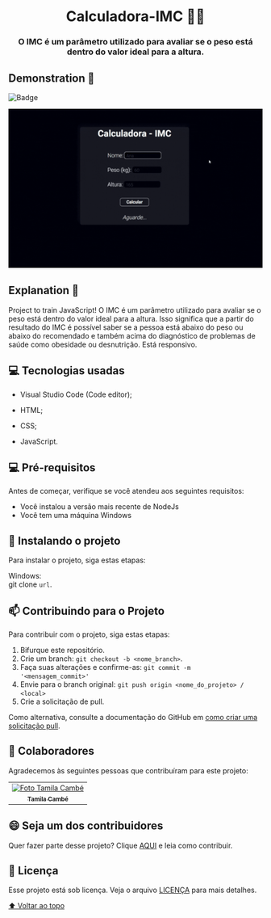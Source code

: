 #
<h1 align = 'center'> Calculadora-IMC 🏋️‍♂️</h1>
<h3 align = 'center'> O IMC é um parâmetro utilizado para avaliar se o peso está dentro do valor ideal para a altura. </h1>
 
 ## Demonstration 👀 
 
  ![Badge](https://img.shields.io/static/v1?label=DEV&message=Tamila&color=01010a&style=flat&logo=)
 
 ![homepage](https://github.com/TamilaCambe/CalculadoraIMC/blob/main/assets/Design%20sem%20nome%20(6).gif)
 
 ## Explanation 📑
 
 <p> Project to train JavaScript!
O IMC é um parâmetro utilizado para avaliar se o peso está dentro do valor ideal para a altura. Isso significa que a partir do resultado do IMC é possível saber se a pessoa está abaixo do peso ou abaixo do recomendado e também acima do diagnóstico de problemas de saúde como obesidade ou desnutrição. Está responsivo.<p>
 
 ## 💻 Tecnologias usadas

 * Visual Studio Code (Code editor);

* HTML;

* CSS;

* JavaScript.

## 💻 Pré-requisitos

Antes de começar, verifique se você atendeu aos seguintes requisitos:
<!---Estes são apenas requisitos de exemplo. Adicionar, duplicar ou remover conforme necessário--->
* Você instalou a versão mais recente de  NodeJs
* Você tem uma máquina Windows 

## 🚀 Instalando o projeto 

Para instalar o projeto, siga estas etapas:

Windows: <br>
git clone `url`.

## 📫 Contribuindo para o Projeto 
<!---Se o seu README for longo ou se você tiver algum processo ou etapas específicas que deseja que os contribuidores sigam, considere a criação de um arquivo CONTRIBUTING.md separado--->
Para contribuir com o projeto, siga estas etapas:

1. Bifurque este repositório.
2. Crie um branch: `git checkout -b <nome_branch>`.
3. Faça suas alterações e confirme-as: `git commit -m '<mensagem_commit>'`
4. Envie para o branch original: `git push origin <nome_do_projeto> / <local>`
5. Crie a solicitação de pull.

Como alternativa, consulte a documentação do GitHub em [como criar uma solicitação pull](https://help.github.com/en/github/collaborating-with-issues-and-pull-requests/creating-a-pull-request).

## 🤝 Colaboradores

Agradecemos às seguintes pessoas que contribuíram para este projeto:

<table>
  <tr>
    <td align="center">
      <a href="#">
        <img src="https://user-images.githubusercontent.com/97356148/200593308-6b8ee53d-ea7a-4653-a967-8624e625debd.jpg" width="100px;" alt="Foto Tamila Cambé"/><br>
        <sub>
          <b>Tamila Cambé</b>
        </sub>
      </a>
    </td>
  </tr>
</table>


## 😄 Seja um dos contribuidores<br>

Quer fazer parte desse projeto? Clique [AQUI](CONTRIBUTING.md) e leia como contribuir.

## 📝 Licença

Esse projeto está sob licença. Veja o arquivo [LICENÇA](LICENSE.md) para mais detalhes.

[⬆ Voltar ao topo](#ProjetoHVEX)<br>

